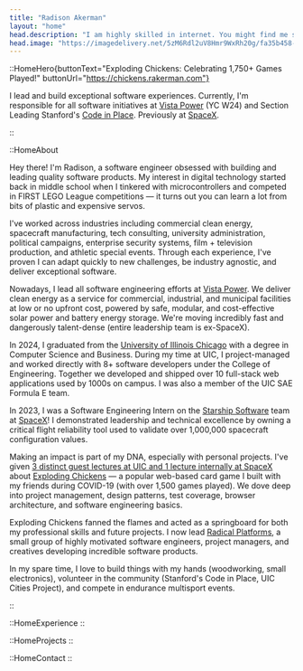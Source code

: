 ```yaml
---
title: "Radison Akerman"
layout: "home"
head.description: "I am highly skilled in internet. You might find me solving niche problems with programming, over yonder with my camera, or working on something radical."
head.image: "https://imagedelivery.net/5zM6Rdl2uV8Hmr9WxRh20g/fa35b458-67ec-4711-0256-9f68535cbd00/md"
---
```


::HomeHero{buttonText="Exploding Chickens: Celebrating 1,750+ Games Played!" buttonUrl="https://chickens.rakerman.com"}

I lead and build exceptional software experiences.
Currently, I'm responsible for all software initiatives at [Vista Power](https://vistapower.com) (YC W24) and Section Leading Stanford's [Code in Place](https://codeinplace.stanford.edu).
Previously at [SpaceX](https://spacex.com).

::

::HomeAbout

<!-- #### [Internet wizard with]{.text-accent} [4+ years of full-stack software experience.]{.text-primary} -->

<!-- #### [Lead Software Engineer @ Vista Power]{.text-primary}[, backed by Y Combinator.]{.text-accent} -->

<!-- #### [Founder & CEO @ Radical]{.text-primary}[, building Radial, an event operations SaaS.]{.text-accent} -->

<!-- #### [Previously]{.text-accent} [Starship Software Engineering @ SpaceX.]{.text-primary} -->

Hey there! I'm Radison, a software engineer obsessed with building and leading quality software products. My interest in digital technology started back in middle school when I tinkered with
microcontrollers and competed in FIRST LEGO League competitions — it turns out you can learn a lot from bits of plastic
and expensive servos.

I've worked across industries including commercial clean energy, spacecraft manufacturing, tech consulting, university administration, political campaigns, enterprise security systems, film + television production, and athletic special events. Through each experience, I've proven I can adapt quickly to new challenges, be industry agnostic, and deliver exceptional software.

Nowadays, I lead all software engineering efforts at [Vista Power](https://vistapower.com). We deliver clean energy as a service for commercial, industrial, and municipal facilities at low or no upfront cost, powered by safe, modular, and cost-effective solar power and battery energy storage. We're moving incredibly fast and dangerously talent-dense (entire leadership team is ex-SpaceX).

In 2024, I graduated from the [University of Illinois Chicago](https://uic.edu) with a degree in Computer Science and Business. During my time at UIC, I project-managed and worked directly with
8+ software developers under the College of Engineering. Together we developed and shipped over 10 full-stack web
applications used by 1000s on campus. I was also a member of the UIC SAE Formula E team.

In 2023, I was a Software Engineering Intern on the
[Starship Software](https://www.spacex.com/vehicles/starship/) team at [SpaceX](https://spacex.com)! I demonstrated
leadership and technical excellence by owning a critical flight reliability
tool used to validate over 1,000,000 spacecraft configuration values.

Making an impact is part of my DNA, especially with personal projects. I've given [3 distinct
guest lectures at UIC and 1 lecture internally at SpaceX](/publications) about
[Exploding Chickens](https://chickens.rakerman.com) — a popular web-based card game I built with my friends during COVID-19 (with over 1,500 games played). We dove deep into project management, design patterns, test coverage, browser architecture, and software engineering basics.

Exploding Chickens fanned the flames and acted as a springboard for both my professional skills and future
projects. I now lead [Radical Platforms](https://radicalplatforms.org), a small group of highly motivated
software engineers, project managers, and creatives developing incredible software products.

In my spare time, I love to build things with my hands (woodworking, small electronics), volunteer in
the community (Stanford's Code in Place, UIC Cities Project), and compete in endurance multisport events.

::

::HomeExperience
::

::HomeProjects
::

::HomeContact
::
